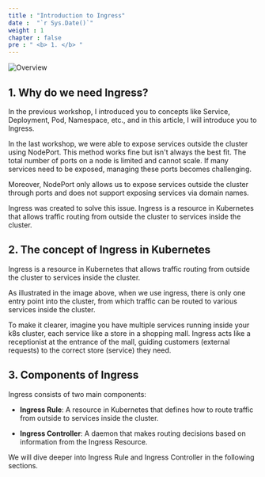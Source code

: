 ```yaml
---
title : "Introduction to Ingress"
date :  "`r Sys.Date()`" 
weight : 1
chapter : false
pre : " <b> 1. </b> "
---
```


![Overview](/images/01.webp)

## 1. Why do we need Ingress?

In the previous workshop, I introduced you to concepts like Service, Deployment, Pod, Namespace, etc., and in this article, I will introduce you to Ingress.

In the last workshop, we were able to expose services outside the cluster using NodePort. This method works fine but isn't always the best fit. The total number of ports on a node is limited and cannot scale. If many services need to be exposed, managing these ports becomes challenging.

Moreover, NodePort only allows us to expose services outside the cluster through ports and does not support exposing services via domain names.

Ingress was created to solve this issue. Ingress is a resource in Kubernetes that allows traffic routing from outside the cluster to services inside the cluster.

## 2. The concept of Ingress in Kubernetes

Ingress is a resource in Kubernetes that allows traffic routing from outside the cluster to services inside the cluster.

As illustrated in the image above, when we use ingress, there is only one entry point into the cluster, from which traffic can be routed to various services inside the cluster.

To make it clearer, imagine you have multiple services running inside your k8s cluster, each service like a store in a shopping mall. Ingress acts like a receptionist at the entrance of the mall, guiding customers (external requests) to the correct store (service) they need.

## 3. Components of Ingress

Ingress consists of two main components:

- **Ingress Rule**: A resource in Kubernetes that defines how to route traffic from outside to services inside the cluster.

- **Ingress Controller**: A daemon that makes routing decisions based on information from the Ingress Resource.

We will dive deeper into Ingress Rule and Ingress Controller in the following sections.
